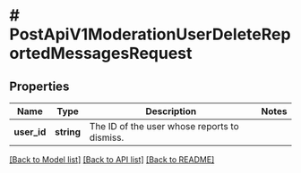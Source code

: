 # # PostApiV1ModerationUserDeleteReportedMessagesRequest

## Properties

Name | Type | Description | Notes
------------ | ------------- | ------------- | -------------
**user_id** | **string** | The ID of the user whose reports to dismiss. |

[[Back to Model list]](../../README.md#models) [[Back to API list]](../../README.md#endpoints) [[Back to README]](../../README.md)
